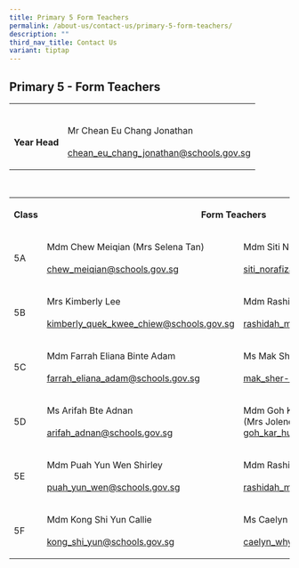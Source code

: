 ```yaml
---
title: Primary 5 Form Teachers
permalink: /about-us/contact-us/primary-5-form-teachers/
description: ""
third_nav_title: Contact Us
variant: tiptap
---
```

<h2><strong>Primary 5 - Form Teachers</strong></h2><table><tbody><tr><th rowspan="1" colspan="1"><p><br>Year Head</p></th><td rowspan="1" colspan="1"><p><br>Mr Chean Eu Chang Jonathan<br><br><a href="mailto:chean_eu_chang_jonathan@schools.gov.sg" rel="noopener noreferrer nofollow" target="_blank">chean_eu_chang_jonathan@schools.gov.sg</a></p></td></tr></tbody></table><p><br></p><table><tbody><tr><th rowspan="1" colspan="1"><p>Class</p></th><th rowspan="1" colspan="2"><p>Form Teachers</p></th></tr><tr><td rowspan="1" colspan="1"><p>5A</p></td><td rowspan="1" colspan="1"><p>Mdm Chew Meiqian (Mrs Selena Tan)<br><br><a href="mailto:chew_meiqian@schools.gov.sg" rel="noopener noreferrer" target="_blank">chew_meiqian@schools.gov.sg</a> <br></p></td><td rowspan="1" colspan="1"><p>Mdm Siti Norafizah<br><br><a href="mailto:siti_norafizah_rahmat@schools.gov.sg" rel="noopener noreferrer" target="_blank">siti_norafizah_rahmat@schools.gov.sg</a><br></p></td></tr><tr><td rowspan="1" colspan="1"><p>5B</p></td><td rowspan="1" colspan="1"><p>Mrs Kimberly Lee<br><br><a href="mailto:kimberly_quek_kwee_chiew@schools.gov.sg" rel="noopener noreferrer nofollow" target="_blank">kimberly_quek_kwee_chiew@schools.gov.sg</a></p></td><td rowspan="1" colspan="1"><p>Mdm&nbsp;Rashidah Bte Mohamed Rafei<br><br><a href="mailto:rashidah_mohamed_rafei@schools.gov.sg" rel="noopener noreferrer nofollow" target="_blank">rashidah_mohamed_rafei@schools.gov.sg</a><br></p></td></tr><tr><td rowspan="1" colspan="1"><p>5C</p></td><td rowspan="1" colspan="1"><p>Mdm&nbsp;Farrah Eliana Binte Adam<br><br><a href="mailto:farrah_eliana_adam@schools.gov.sg" rel="noopener noreferrer nofollow" target="_blank">farrah_eliana_adam@schools.gov.sg</a></p></td><td rowspan="1" colspan="1"><p>Ms Mak Sher-Lin (Stephanie)<br><br><a href="mailto:mak_sher-lin@schools.gov.sg" rel="noopener noreferrer" target="_blank">mak_sher-lin@schools.gov.sg</a><br></p></td></tr><tr><td rowspan="1" colspan="1"><p>5D</p></td><td rowspan="1" colspan="1"><p>Ms Arifah Bte Adnan<br><br><a href="mailto:arifah_adnan@schools.gov.sg" rel="noopener noreferrer" target="_blank">arifah_adnan@schools.gov.sg</a><br></p></td><td rowspan="1" colspan="1"><p>Mdm Goh Kar Hui <br>(Mrs Jolene Teo)<br><a href="mailto:goh_kar_hui@schools.gov.sg" rel="noopener noreferrer" target="_blank">goh_kar_hui@schools.gov.sg</a></p></td></tr><tr><td rowspan="1" colspan="1"><p>5E</p></td><td rowspan="1" colspan="1"><p>Mdm Puah Yun Wen Shirley<br><br><a href="mailto:puah_yun_wen@schools.gov.sg" rel="noopener noreferrer" target="_blank">puah_yun_wen@schools.gov.sg</a></p></td><td rowspan="1" colspan="1"><p>Mdm&nbsp;Rashidah Bte Mohamed Rafei<br><br><a href="mailto:rashidah_mohamed_rafei@schools.gov.sg" rel="noopener noreferrer" target="_blank">rashidah_mohamed_rafei@schools.gov.sg</a><br></p></td></tr><tr><td rowspan="1" colspan="1"><p>5F</p></td><td rowspan="1" colspan="1"><p>Mdm Kong Shi Yun Callie<br><br><a href="mailto:kong_shi_yun@schools.gov.sg" rel="noopener noreferrer" target="_blank">kong_shi_yun@schools.gov.sg</a><br></p></td><td rowspan="1" colspan="1"><p>Ms Caelyn Whyndee Lim<br><br><a href="mailto:caelyn_whyndee_lim@schools.gov.sg" rel="noopener noreferrer nofollow" target="_blank">caelyn_whyndee_lim@schools.gov.sg</a></p></td></tr></tbody></table><p></p>